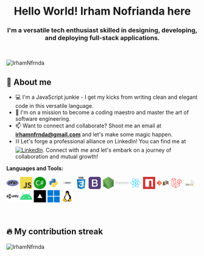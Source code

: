 <h1 align="center">Hello World! Irham Nofrianda here</h1>
<h3 align="center">I'm a versatile tech enthusiast skilled in designing, developing, and deploying full-stack applications.</h3>
<br>
<p align="left"> <img src="https://komarev.com/ghpvc/?username=irhamnfrnda&label=Profile%20views&color=0e75b6&style=flat" alt="IrhamNfrnda" /> </p>

## 📖 About me
- 💻 I'm a JavaScript junkie - I get my kicks from writing clean and elegant code in this versatile language.
- 🚀 I'm on a mission to become a coding maestro and master the art of software engineering.
- 📫 Want to connect and collaborate? Shoot me an email at **irhamnfrnda@gmail.com** and let's make some magic happen.
- ⛓ Let's forge a professional alliance on LinkedIn! You can find me at   <a href="https://www.linkedin.com/in/irhamnfrnda"><img src="https://img.shields.io/badge/LinkedIn-blue?style=flat-square&logo=linkedin" alt="LinkedIn"></a>. Connect with me and let's embark on a journey of collaboration and mutual growth!

**Languages and Tools:**

<code><img height="32" src="https://raw.githubusercontent.com/github/explore/main/topics/php/php.png"></code>
<code><img height="32" src="https://raw.githubusercontent.com/github/explore/main/topics/javascript/javascript.png"></code>
<code><img height="32" src="https://raw.githubusercontent.com/github/explore/main/topics/csharp/csharp.png"></code>
<code><img height="32" src="https://raw.githubusercontent.com/github/explore/main/topics/python/python.png"></code>
<code><img height="32" src="https://raw.githubusercontent.com/github/explore/main/topics/jquery/jquery.png"></code>
<code><img height="32" src="https://raw.githubusercontent.com/github/explore/main/topics/css/css.png"></code>
<code><img height="32" src="https://raw.githubusercontent.com/github/explore/main/topics/bootstrap/bootstrap.png"></code>
<code><img height="32" src="https://raw.githubusercontent.com/github/explore/main/topics/nodejs/nodejs.png"></code>
<code><img height="32" src="https://raw.githubusercontent.com/github/explore/main/topics/express/express.png"></code>
<code><img height="32" src="https://raw.githubusercontent.com/github/explore/main/topics/react/react.png"></code>
<code><img height="32" src="https://raw.githubusercontent.com/github/explore/main/topics/npm/npm.png"></code>
<code><img height="32" src="https://raw.githubusercontent.com/github/explore/main/topics/git/git.png"></code>
<code><img height="32" src="https://raw.githubusercontent.com/github/explore/main/topics/laravel/laravel.png"></code>
<code><img height="32" src="https://raw.githubusercontent.com/github/explore/main/topics/mysql/mysql.png"></code>
<code><img height="32" src="https://raw.githubusercontent.com/github/explore/main/topics/unity/unity.png"></code>
<code><img height="32" src="https://raw.githubusercontent.com/github/explore/main/topics/android/android.png"></code>
<code><img height="32" src="https://raw.githubusercontent.com/github/explore/main/topics/vercel/vercel.png"></code>
<code><img height="32" src="https://raw.githubusercontent.com/github/explore/main/topics/windows/windows.png"></code>
<code><img height="32" src="https://raw.githubusercontent.com/github/explore/main/topics/linux/linux.png"></code>

<!-- <p><img align="left" src="https://github-readme-stats.vercel.app/api/top-langs?username=irhamnfrnda&show_icons=true&locale=en&layout=compact" alt="IrhamNfrnda" /></p>

<p>&nbsp;<img align="center" src="https://github-readme-stats.vercel.app/api?username=irhamnfrnda&show_icons=true&locale=en" alt="IrhamNfrnda" /></p> -->

<br>

## 🔥 My contribution streak
<p><img align="center" src="https://github-readme-streak-stats.herokuapp.com?user=IrhamNfrnda&theme=transparent" alt="IrhamNfrnda" /></p>
